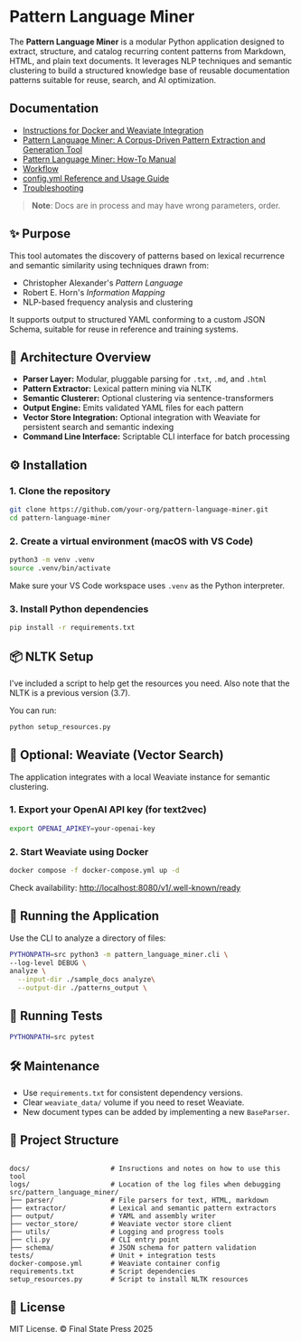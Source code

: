 # Pattern Language Miner

The **Pattern Language Miner** is a modular Python application designed to extract, structure, and catalog recurring content patterns from Markdown, HTML, and plain text documents. It leverages NLP techniques and semantic clustering to build a structured knowledge base of reusable documentation patterns suitable for reuse, search, and AI optimization.

## Documentation

* [Instructions for Docker and Weaviate Integration](docs/instructions_for_docker.md)
* [Pattern Language Miner: A Corpus-Driven Pattern Extraction and Generation Tool](docs/application-design.md)
* [Pattern Language Miner: How-To Manual](docs/application-guide.md)
* [Workflow](docs/workflow.md)
* [config.yml Reference and Usage Guide](docs/configuration-file-reference.md)
* [Troubleshooting](docs/troubleshooting.md)

> **Note**: Docs are in process and may have wrong parameters, order.

## ✨ Purpose

This tool automates the discovery of patterns based on lexical recurrence and semantic similarity using techniques drawn from:

* Christopher Alexander's *Pattern Language*
* Robert E. Horn's *Information Mapping*
* NLP-based frequency analysis and clustering

It supports output to structured YAML conforming to a custom JSON Schema, suitable for reuse in reference and training systems.
## 🧱 Architecture Overview

* **Parser Layer:** Modular, pluggable parsing for `.txt`, `.md`, and `.html`
* **Pattern Extractor:** Lexical pattern mining via NLTK
* **Semantic Clusterer:** Optional clustering via sentence-transformers
* **Output Engine:** Emits validated YAML files for each pattern
* **Vector Store Integration:** Optional integration with Weaviate for persistent search and semantic indexing
* **Command Line Interface:** Scriptable CLI interface for batch processing
## ⚙️ Installation

### 1. Clone the repository

```bash
git clone https://github.com/your-org/pattern-language-miner.git
cd pattern-language-miner
```

### 2. Create a virtual environment (macOS with VS Code)

```bash
python3 -m venv .venv
source .venv/bin/activate
```

Make sure your VS Code workspace uses `.venv` as the Python interpreter.

### 3. Install Python dependencies

```bash
pip install -r requirements.txt
```
## 📦 NLTK Setup

I've included a script to help get the resources you need. Also note that the NLTK is a previous version (3.7).

You can run:

```bash
python setup_resources.py
```

## 🧠 Optional: Weaviate (Vector Search)

The application integrates with a local Weaviate instance for semantic clustering.

### 1. Export your OpenAI API key (for text2vec)

```bash
export OPENAI_APIKEY=your-openai-key
```

### 2. Start Weaviate using Docker

```bash
docker compose -f docker-compose.yml up -d
```

Check availability: [http://localhost:8080/v1/.well-known/ready](http://localhost:8080/v1/.well-known/ready)
## 🚀 Running the Application

Use the CLI to analyze a directory of files:

```bash
PYTHONPATH=src python3 -m pattern_language_miner.cli \
--log-level DEBUG \
analyze \
  --input-dir ./sample_docs analyze\
  --output-dir ./patterns_output \
```
## 🧪 Running Tests

```bash
PYTHONPATH=src pytest
```
## 🛠 Maintenance

* Use `requirements.txt` for consistent dependency versions.
* Clear `weaviate_data/` volume if you need to reset Weaviate.
* New document types can be added by implementing a new `BaseParser`.
## 📁 Project Structure

```

docs/                    # Insructions and notes on how to use this tool
logs/                    # Location of the log files when debugging
src/pattern_language_miner/
├── parser/              # File parsers for text, HTML, markdown
├── extractor/           # Lexical and semantic pattern extractors
├── output/              # YAML and assembly writer
├── vector_store/        # Weaviate vector store client
├── utils/               # Logging and progress tools
├── cli.py               # CLI entry point
├── schema/              # JSON schema for pattern validation
tests/                   # Unit + integration tests
docker-compose.yml       # Weaviate container config
requirements.txt         # Script dependencies
setup_resources.py       # Script to install NLTK resources
```
## 📄 License

MIT License. © Final State Press 2025